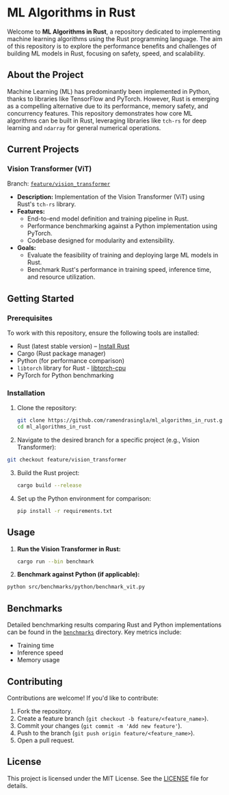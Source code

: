 # ML Algorithms in Rust

Welcome to **ML Algorithms in Rust**, a repository dedicated to implementing machine learning algorithms using the Rust programming language. The aim of this repository is to explore the performance benefits and challenges of building ML models in Rust, focusing on safety, speed, and scalability.

## About the Project

Machine Learning (ML) has predominantly been implemented in Python, thanks to libraries like TensorFlow and PyTorch. However, Rust is emerging as a compelling alternative due to its performance, memory safety, and concurrency features. This repository demonstrates how core ML algorithms can be built in Rust, leveraging libraries like `tch-rs` for deep learning and `ndarray` for general numerical operations.

## Current Projects

### Vision Transformer (ViT)

Branch: [`feature/vision_transformer`](https://github.com/ramendrasingla/ml_algorithms_in_rust/tree/feature/vision_transformer)

- **Description:** Implementation of the Vision Transformer (ViT) using Rust's `tch-rs` library.
- **Features:**
  - End-to-end model definition and training pipeline in Rust.
  - Performance benchmarking against a Python implementation using PyTorch.
  - Codebase designed for modularity and extensibility.
- **Goals:**
  - Evaluate the feasibility of training and deploying large ML models in Rust.
  - Benchmark Rust's performance in training speed, inference time, and resource utilization.

## Getting Started

### Prerequisites

To work with this repository, ensure the following tools are installed:

- Rust (latest stable version) – [Install Rust](https://www.rust-lang.org/tools/install)
- Cargo (Rust package manager)
- Python (for performance comparison)
- `libtorch` library for Rust - [libtorch-cpu](https://download.pytorch.org/libtorch/nightly/cpu/)
- PyTorch for Python benchmarking

### Installation

1. Clone the repository:

   ```bash
   git clone https://github.com/ramendrasingla/ml_algorithms_in_rust.git
   cd ml_algorithms_in_rust
   ```
2.	Navigate to the desired branch for a specific project (e.g., Vision Transformer):

   ```bash
   git checkout feature/vision_transformer
   ```
3. Build the Rust project:
   
   ```bash
   cargo build --release
   ```
5. Set up the Python environment for comparison:
   
   ```bash
   pip install -r requirements.txt
   ```
## Usage

1. **Run the Vision Transformer in Rust:**

   ```bash
   cargo run --bin benchmark
   ```
2. **Benchmark against Python (if applicable):**

  ```bash
  python src/benchmarks/python/benchmark_vit.py
  ```

## Benchmarks

Detailed benchmarking results comparing Rust and Python implementations can be found in the [`benchmarks`](benchmarks) directory. Key metrics include:

- Training time
- Inference speed
- Memory usage

## Contributing

Contributions are welcome! If you'd like to contribute:

1. Fork the repository.
2. Create a feature branch (`git checkout -b feature/<feature_name>`).
3. Commit your changes (`git commit -m 'Add new feature'`).
4. Push to the branch (`git push origin feature/<feature_name>`).
5. Open a pull request.

## License

This project is licensed under the MIT License. See the [LICENSE](LICENSE) file for details.
